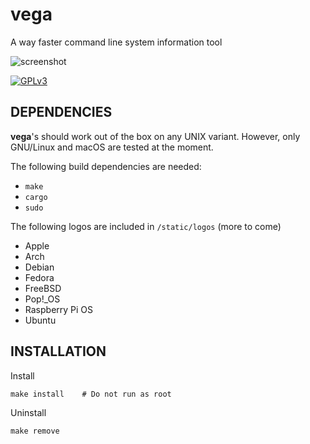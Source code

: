 # vega
A way faster command line system information tool

![screenshot](https://github.com/onyasumi/vega/blob/master/screenshot.png?raw=true)

[![GPLv3](https://img.shields.io/badge/license-GPLv3-green)](https://www.gnu.org/licenses/gpl-3.0.txt)

## DEPENDENCIES
**vega**'s should work out of the box on any UNIX variant. However, only GNU/Linux and macOS are tested at the moment.

The following build dependencies are needed:

- `make`
- `cargo`
- `sudo`

The following logos are included in `/static/logos` (more to come)

- Apple
- Arch
- Debian
- Fedora
- FreeBSD
- Pop!_OS
- Raspberry Pi OS
- Ubuntu

## INSTALLATION

Install

    make install    # Do not run as root

Uninstall

    make remove

